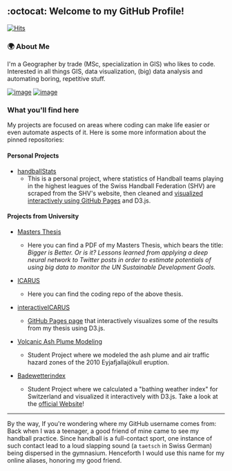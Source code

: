 ## :octocat: Welcome to my GitHub Profile! 
[![Hits](https://hits.seeyoufarm.com/api/count/incr/badge.svg?url=https%3A%2F%2Fgithub.com%2Ftaetscher&count_bg=%2379C83D&title_bg=%23555555&icon=&icon_color=%23E7E7E7&title=Website+Views+%5Bdaily+%2F+total+since+January+2021%5D&edge_flat=false)](https://hits.seeyoufarm.com)

### :earth_africa: About Me
I'm a Geographer by trade (MSc, specialization in GIS) who likes to code. Interested in all things GIS, data visualization, (big) data analysis and automating boring, repetitive stuff.

[![image](https://img.shields.io/badge/LinkedIn-0077B5?style=for-the-badge&logo=linkedin&logoColor=white)](https://www.linkedin.com/in/benjamin-sch%C3%BCpbach-0a1b15129/)
[![image](https://img.shields.io/badge/Stack_Overflow-FE7A16?style=for-the-badge&logo=stack-overflow&logoColor=white)](https://stackoverflow.com/users/13389221/taetscher)

### What you'll find here
My projects are focused on areas where coding can make life easier or even automate aspects of it.
Here is some more information about the pinned repositories:

#### Personal Projects

- [handballStats](https://github.com/taetscher/HBS)
    - This is a personal project, where statistics of Handball teams playing in the highest leagues of the Swiss Handball Federation (SHV) are scraped from the SHV's website, then cleaned and [visualized interactively using GitHub Pages](https://taetscher.github.io/HBS/) and D3.js.


#### Projects from University
- [Masters Thesis](https://github.com/taetscher/MastersThesis)
    - Here you can find a PDF of my Masters Thesis, which bears the title: _Bigger is Better. Or is it? Lessons learned from applying a deep neural network to Twitter posts in order to estimate potentials of using big data to monitor the UN Sustainable Development Goals._
    
- [ICARUS](https://github.com/taetscher/ICARUS)
    - Here you can find the coding repo of the above thesis. 
    
- [interactiveICARUS](https://github.com/taetscher/interactiveICARUS) 
    - [GitHub Pages page](https://taetscher.github.io/interactiveICARUS/) that interactively visualizes some of the results from my thesis using D3.js.
    
- [Volcanic Ash Plume Modeling](https://github.com/taetscher/2018-volcanic-ash-plume)
    - Student Project where we modeled the ash plume and air traffic hazard zones of the 2010 Eyjafjallajökull eruption.
    
- [Badewetterindex](https://github.com/taetscher/OpenData_taetscher)
    - Student Project where we calculated a "bathing weather index" for Switzerland and visualized it interactively with D3.js. Take a look at the [official Website](https://badewetter-index-schweiz.opendata.iwi.unibe.ch/)!





---
By the way, If you're wondering where my GitHub username comes from:
Back when I was a teenager, a good friend of mine came to see my handball practice. Since handball is a full-contact sport, one instance of such contact lead to a loud slapping sound (a ```taetsch``` in Swiss German) being dispersed in the gymnasium. Henceforth I would use this name for my online aliases, honoring my good friend.
